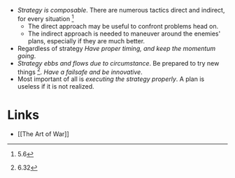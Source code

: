 * *Strategy is composable*. There are numerous tactics direct and indirect, for every situation [^5.6] 
	* The direct approach may be useful to confront problems head on.
	* The indirect approach is needed to maneuver around the enemies' plans, especially if they are much better.
* Regardless of strategy *Have proper timing, and keep the momentum going*.
* *Strategy ebbs and flows due to circumstance*. Be prepared to try new things [^6.32]. *Have a failsafe and be innovative*.
* Most important of all is *executing the strategy properly*. A plan is useless if it is not realized. 
# Links
* [[The Art of War]]

[^5.6]: 5.6
[^6.32]: 6.32